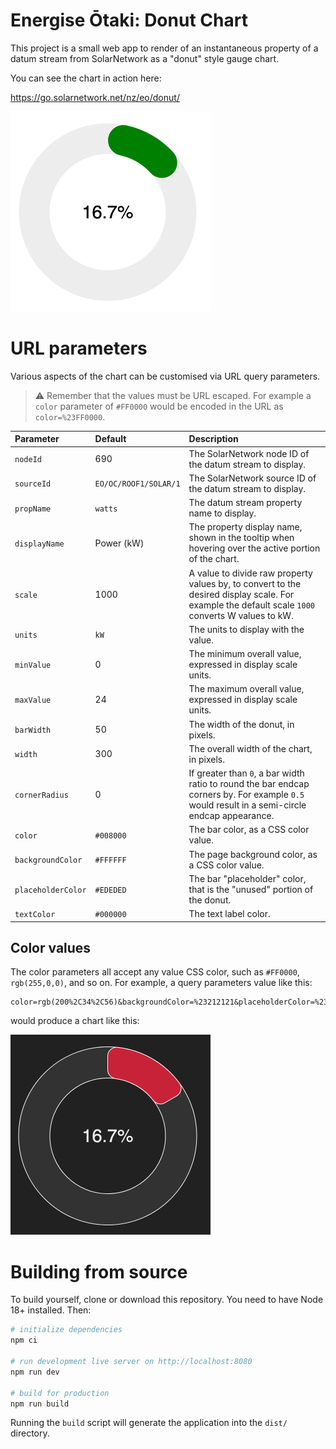 # Energise Ōtaki: Donut Chart

This project is a small web app to render of an instantaneous property of a datum stream from SolarNetwork as a "donut" style gauge chart.

You can see the chart in action here:

<https://go.solarnetwork.net/nz/eo/donut/>

<img alt="Screenshot of the Energise Ōtaki Donut Chart app" src="docs/eo-donut-screenshot@2x.png" width="320">

# URL parameters

Various aspects of the chart can be customised via URL query parameters.

> :warning: Remember that the values must be URL escaped. For example a `color` parameter of
> `#FF0000` would be encoded in the URL as `color=%23FF0000`.

| Parameter          | Default               | Description                                                                                                                                      |
| :----------------- | :-------------------- | :----------------------------------------------------------------------------------------------------------------------------------------------- |
| `nodeId`           | 690                   | The SolarNetwork node ID of the datum stream to display.                                                                                         |
| `sourceId`         | `EO/OC/ROOF1/SOLAR/1` | The SolarNetwork source ID of the datum stream to display.                                                                                       |
| `propName`         | `watts`               | The datum stream property name to display.                                                                                                       |
| `displayName`      | Power (kW)            | The property display name, shown in the tooltip when hovering over the active portion of the chart.                                              |
| `scale`            | 1000                  | A value to divide raw property values by, to convert to the desired display scale. For example the default scale `1000` converts W values to kW. |
| `units`            | `kW`                  | The units to display with the value.                                                                                                             |
| `minValue`         | 0                     | The minimum overall value, expressed in display scale units.                                                                                     |
| `maxValue`         | 24                    | The maximum overall value, expressed in display scale units.                                                                                     |
| `barWidth`         | 50                    | The width of the donut, in pixels.                                                                                                               |
| `width`            | 300                   | The overall width of the chart, in pixels.                                                                                                       |
| `cornerRadius`     | 0                     | If greater than `0`, a bar width ratio to round the bar endcap corners by. For example `0.5` would result in a semi-circle endcap appearance.    |
| `color`            | `#008000`             | The bar color, as a CSS color value.                                                                                                             |
| `backgroundColor`  | `#FFFFFF`             | The page background color, as a CSS color value.                                                                                                 |
| `placeholderColor` | `#EDEDED`             | The bar "placeholder" color, that is the "unused" portion of the donut.                                                                          |
| `textColor`        | `#000000`             | The text label color.                                                                                                                            |

## Color values

The color parameters all accept any value CSS color, such as `#FF0000`, `rgb(255,0,0)`, and so on. For example, a query parameters value like this:

```
color=rgb(200%2C34%2C56)&backgroundColor=%23212121&placeholderColor=%23323232&cornerRadius=0.1&textColor=%23ededed
```

would produce a chart like this:

<img alt="Screenshot of the Energise Ōtaki Donut Chart app with customised colours" src="docs/eo-donut-screenshot-cust@2x.png" width="320">

# Building from source

To build yourself, clone or download this repository. You need to have Node 18+ installed. Then:

```sh
# initialize dependencies
npm ci

# run development live server on http://localhost:8080
npm run dev

# build for production
npm run build
```

Running the `build` script will generate the application into the `dist/` directory.

[billboard]: https://naver.github.io/billboard.js/
